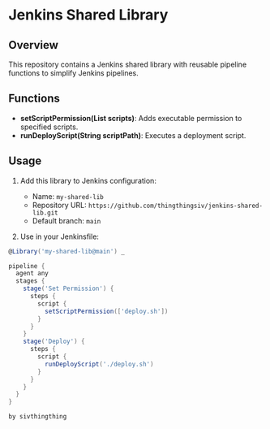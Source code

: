 # Jenkins Shared Library

## Overview
This repository contains a Jenkins shared library with reusable pipeline functions to simplify Jenkins pipelines.

## Functions
- **setScriptPermission(List scripts)**: Adds executable permission to specified scripts.
- **runDeployScript(String scriptPath)**: Executes a deployment script.

## Usage
1. Add this library to Jenkins configuration:
   - Name: `my-shared-lib`
   - Repository URL: `https://github.com/thingthingsiv/jenkins-shared-lib.git`
   - Default branch: `main`

2. Use in your Jenkinsfile:

```groovy
@Library('my-shared-lib@main') _

pipeline {
  agent any
  stages {
    stage('Set Permission') {
      steps {
        script {
          setScriptPermission(['deploy.sh'])
        }
      }
    }
    stage('Deploy') {
      steps {
        script {
          runDeployScript('./deploy.sh')
        }
      }
    }
  }
}

by sivthingthing
